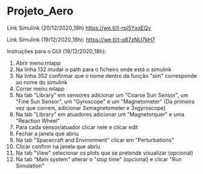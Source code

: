 # Projeto_Aero
 
Link Simulink (20/12/2020_18h)
https://we.tl/t-rpj5YxqEQv

Link Simulink (19/12/2020_18h):
https://we.tl/t-q87zNU7kH7

Instruções para o GUI (19/12/2020_18h):

1. Abrir menu.mlapp
2. Na linha 132 mudar o path para o ficheiro onde está o simulink
3. Na linha 352 confirmar que o nome dentro da função "sim" corresponde ao nome do simulink
4. Correr menu.mlapp
5. Na tab "Library" em sensores adicionar um "Coarse Sun Sensor", um "Fine Sun Sensor", um "Gyroscope" e um "Magnetometer" (Da primeira vez que correm, adicionar 3xmagnetometer e 3xgyroscope)
6. Na tab "Library" em atuadores adicionar um "Magnetorquer" e uma "Reaction Wheel"
7. Para cada sensor/atuador clicar nele e clicar edit
8. Fechar a janela que abriu
9. Na tab "Spacecraft and Environment" clicar em "Perturbations"
10. Clicar confirm na janela que abriu
11. Na tab "View" selecionar os plots que se pretende visualizar (opcional)
12. Na tab "Main system" alterar o "stop time" (opcional) e clicar "Run Simulation"
